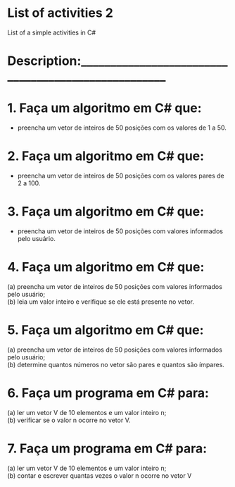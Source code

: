 # List of activities 2
List of a simple activities in C#

# Description:____________________________________________________

# 1. Faça um algoritmo em C# que:
- preencha um vetor de inteiros de 50 posições com os valores de 1 a 50.<br>
# 2. Faça um algoritmo em C# que:
- preencha um vetor de inteiros de 50 posições com os valores pares de 2 a 100.<br>
# 3. Faça um algoritmo em C# que:
- preencha um vetor de inteiros de 50 posições com valores informados pelo usuário.<br>

# 4. Faça um algoritmo em C# que:<br>
(a) preencha um vetor de inteiros de 50 posições com valores informados pelo usuário;<br>
(b) leia um valor inteiro e verifique se ele está presente no vetor.<br>

# 5. Faça um algoritmo em C# que:<br>
(a) preencha um vetor de inteiros de 50 posições com valores informados pelo usuário;<br>
(b) determine quantos números no vetor são pares e quantos são ímpares.<br>

# 6. Faça um programa em C# para:<br>
(a) ler um vetor V de 10 elementos e um valor inteiro n;<br>
(b) verificar se o valor n ocorre no vetor V.<br>

# 7. Faça um programa em C# para:<br>
(a) ler um vetor V de 10 elementos e um valor inteiro n;<br>
(b) contar e escrever quantas vezes o valor n ocorre no vetor V<br>
